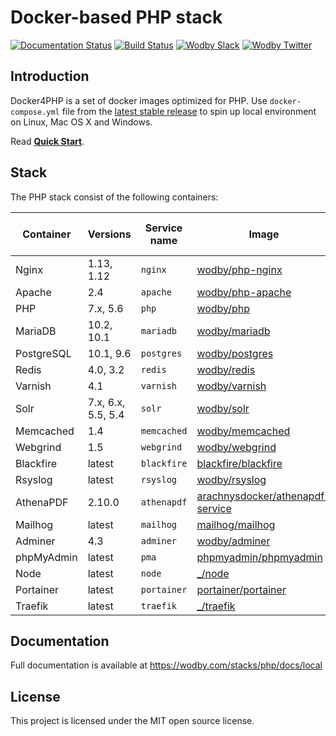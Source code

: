 # Docker-based PHP stack

[![Documentation Status](https://readthedocs.org/projects/docker4php/badge?version=latest)](http://docs.docker4php.org)
[![Build Status](https://travis-ci.org/wodby/docker4php.svg?branch=master)](https://travis-ci.org/wodby/docker4php)
[![Wodby Slack](http://slack.wodby.com/badge.svg)](http://slack.wodby.com)
[![Wodby Twitter](https://img.shields.io/twitter/follow/wodbyhq.svg?style=social&label=Follow)](https://twitter.com/wodbyhq)

## Introduction

Docker4PHP is a set of docker images optimized for PHP. Use `docker-compose.yml` file from the [latest stable release](https://github.com/wodby/docker4php/releases) to spin up local environment on Linux, Mac OS X and Windows. 

Read [**Quick Start**](https://wodby.com/stacks/php/docs/local/quick-start).

## Stack

[wodby/php-nginx]: https://github.com/wodby/php-nginx
[wodby/php-apache]: https://github.com/wodby/php-apache
[wodby/php]: https://github.com/wodby/php
[wodby/mariadb]: https://github.com/wodby/mariadb
[wodby/postgres]: https://github.com/wodby/postgres
[wodby/redis]: https://github.com/wodby/redis
[wodby/varnish]: https://github.com/wodby/varnish
[wodby/solr]: https://github.com/wodby/solr
[wodby/memcached]: https://github.com/wodby/memcached
[wodby/webgrind]: https://hub.docker.com/r/wodby/webgrind
[blackfire/blackfire]: https://hub.docker.com/r/blackfire/blackfire
[wodby/rsyslog]: https://hub.docker.com/r/wodby/rsyslog
[arachnysdocker/athenapdf-service]: https://hub.docker.com/r/arachnysdocker/athenapdf-service
[mailhog/mailhog]: https://hub.docker.com/r/mailhog/mailhog
[wodby/adminer]: https://hub.docker.com/r/wodby/adminer
[phpmyadmin/phpmyadmin]: https://hub.docker.com/r/phpmyadmin/phpmyadmin
[portainer/portainer]: https://hub.docker.com/portainer/portainer
[_/node]: https://hub.docker.com/_/node
[_/traefik]: https://hub.docker.com/_/traefik

The PHP stack consist of the following containers:

| Container  | Versions           | Service name | Image                              | Enabled by default |
| ---------- | ------------------ | ------------ | ---------------------------------- | ------------------ |
| Nginx      | 1.13, 1.12         | `nginx`      | [wodby/php-nginx]                  | ✓                  |
| Apache     | 2.4                | `apache`     | [wodby/php-apache]                 |                    |
| PHP        | 7.x, 5.6           | `php`        | [wodby/php]                        |                    |
| MariaDB    | 10.2, 10.1         | `mariadb`    | [wodby/mariadb]                    | ✓                  |
| PostgreSQL | 10.1, 9.6          | `postgres`   | [wodby/postgres]                   |                    |
| Redis      | 4.0, 3.2           | `redis`      | [wodby/redis]                      |                    |
| Varnish    | 4.1                | `varnish`    | [wodby/varnish]                    |                    |
| Solr       | 7.x, 6.x, 5.5, 5.4 | `solr`       | [wodby/solr]                       |                    |
| Memcached  | 1.4                | `memcached`  | [wodby/memcached]                  |                    |
| Webgrind   | 1.5                | `webgrind`   | [wodby/webgrind]                   |                    |
| Blackfire  | latest             | `blackfire`  | [blackfire/blackfire]              |                    |
| Rsyslog    | latest             | `rsyslog`    | [wodby/rsyslog]                    |                    |
| AthenaPDF  | 2.10.0             | `athenapdf`  | [arachnysdocker/athenapdf-service] |                    |
| Mailhog    | latest             | `mailhog`    | [mailhog/mailhog]                  | ✓                  |
| Adminer    | 4.3                | `adminer`    | [wodby/adminer]                    |                    |
| phpMyAdmin | latest             | `pma`        | [phpmyadmin/phpmyadmin]            |                    |
| Node       | latest             | `node`       | [_/node]                           |                    |
| Portainer  | latest             | `portainer`  | [portainer/portainer]              | ✓                  |
| Traefik    | latest             | `traefik`    | [_/traefik]                        | ✓                  |

## Documentation

Full documentation is available at https://wodby.com/stacks/php/docs/local

## License

This project is licensed under the MIT open source license.
